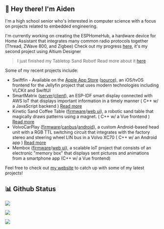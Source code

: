## 👋 Hey there! I'm Aiden

I'm a high school senior who's interested in computer science with a focus on projects related to embedded engineering.

I'm currently working on creating the ESPHomeHub, a hardware device for Home Assistant that integrates many common radio protocols together (Thread, ZWave 800, and Zigbee) Check out my progress [here](https://github.com/acvigue/ESPHomeHub), it's my second project using Altium Designer

> I just finished my Tabletop Sand Robot! Read more about it [here](https://vigue.me/posts/tabletop-kinetic-sand-robot-part-1-cad)

Some of my recent projects include:

- Swiftfin - Available on the [Apple App Store](https://apps.apple.com/ca/app/swiftfin/id1604098728) ([source](https://github.com/jellyfin/swiftfin)), an iOS/tvOS frontend for the Jellyfin project that uses modern technologies including VLCKit and SwiftUI
- SmartMatrix ([server](https://github.com/acvigue/SmartMatrixServer)/[client](https://github.com/acvigue/SmartMatrix-IDF)), an ESP-IDF smart display connected with AWS IoT that displays important information in a timely manner ( C++ w/ a JavaScript backend ) [Read more](https://vigue.me/posts/esp32-internet-connected-smart-matrix)
- Kinetic Sand Coffee Table ([firmware](https://github.com/acvigue/TranquilFirmware)/[web ui](https://github.com/acvigue/TranquilVue)), a robotic sand table that magically draws patterns using a magnet. ( C++ w/ a Vue frontend ) [Read more](https://vigue.me/posts/kinetic-sand-coffee-table)
- VolvoCarPlay ([firmware](https://github.com/acvigue/VolvoCarPlay-SAMD)/[canbus](https://github.com/acvigue/VolvoCarPlay-CANBus)/[android](https://github.com/acvigue/VolvoCarPlay-APK)), a custom Android-based head unit with a RGB TTL switching circuit that integrates with the factory stereo and steering wheel LIN bus in a Volvo XC70 ( C++ w/ an Android app ) [Read more](https://vigue.me/posts/adding-apple-carplay-to-a-2013-volvo-xc70)
- Membox ([firmware](https://github.com/acvigue/membox-esp32)/[web ui](https://github.com/acvigue/membox-react)), a scalable IoT project that consists of an electronic "memory box" that displays sent pictures and animations from a smartphone app (C++ w/ a Vue frontend)

Feel free to check out [my website](https://vigue.me) to catch up with some of my latest projects!

## 📊 Github Status

<p><img src="https://github-readme-stats.vercel.app/api/top-langs/?username=acvigue&layout=compact&theme=chartreuse-dark&hide=css,starlark"><p>

<p><img src="https://streak-stats.demolab.com?user=acvigue&theme=dark&mode=weekly"><p>

[![](https://visitcount.itsvg.in/api?id=acvigue&icon=5&color=12)](https://visitcount.itsvg.in)
